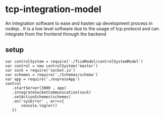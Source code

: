 # tcp-integration-model
An integration software to ease  and hasten up development process in nodejs . It is a low level software due to the usage of tcp protocol and can integrate from the frontend through the backend


## setup

```
var controlSystem = require('./TcimModel/controlSystemModel')
var control = new controlSystem('master')
var sock = require('socket.io')
var schemes = require('./Schemas/schema')
var app = require('./expressApp')
control 
   .startServer(3000 , app)
   .integrateSocketCommunucation(sock)
   .setActionSchemes(schemes)
   .on('sysError' , err=>{
       console.log(err)
   }) 

```
